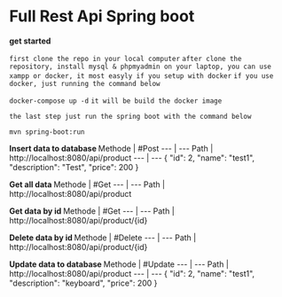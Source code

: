 # Full Rest Api Spring boot

<b> get started </b>

`first clone the repo in your local computer`
`after clone the repository, install mysql & phpmyadmin on your laptop, you can use xampp or docker, it most easyly if you setup with docker`
`if you use docker, just running the command below`

`docker-compose up -d`
`it will be build the docker image`

`the last step just run the spring boot with the command below`

`mvn spring-boot:run `


<b> Insert data to database </b>
Methode | #Post 
--- | ---
Path | http://localhost:8080/api/product
--- | ---
{
		"id": 2,
		"name": "test1",
		"description": "Test",
		"price": 200
}


<b> Get all data </b>
Methode | #Get 
--- | ---
Path | http://localhost:8080/api/product

<b> Get data by id </b>
Methode | #Get 
--- | ---
Path | http://localhost:8080/api/product/{id}

<b> Delete data by id </b>
Methode | #Delete 
--- | ---
Path | http://localhost:8080/api/product/{id}


<b> Update data to database </b>
Methode | #Update
--- | ---
Path | http://localhost:8080/api/product 
--- | ---
{
		"id": 2,
		"name": "test1",
		"description": "keyboard",
		"price": 200
}
